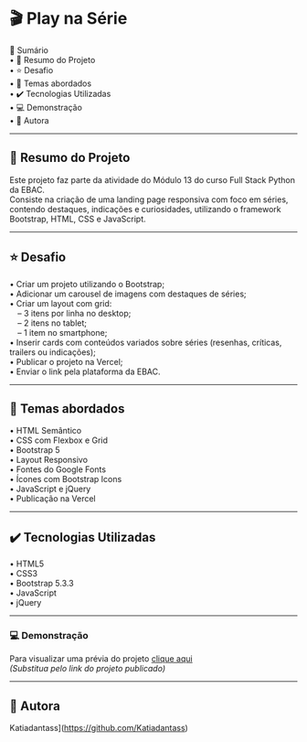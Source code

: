 # 🎬 Play na Série

📎 Sumário  
• 📌 Resumo do Projeto  
• ⭐ Desafio  
• 📂 Temas abordados  
• ✔️ Tecnologias Utilizadas  
• 💻 Demonstração  
• 🙋 Autora  

---

## 📌 Resumo do Projeto  
Este projeto faz parte da atividade do Módulo 13 do curso Full Stack Python da EBAC.  
Consiste na criação de uma landing page responsiva com foco em séries, contendo destaques, indicações e curiosidades, utilizando o framework Bootstrap, HTML, CSS e JavaScript.

---

## ⭐ Desafio  
• Criar um projeto utilizando o Bootstrap;  
• Adicionar um carousel de imagens com destaques de séries;  
• Criar um layout com grid:  
 – 3 itens por linha no desktop;  
 – 2 itens no tablet;  
 – 1 item no smartphone;  
• Inserir cards com conteúdos variados sobre séries (resenhas, críticas, trailers ou indicações);  
• Publicar o projeto na Vercel;  
• Enviar o link pela plataforma da EBAC.  

---

## 📂 Temas abordados  
• HTML Semântico  
• CSS com Flexbox e Grid  
• Bootstrap 5  
• Layout Responsivo  
• Fontes do Google Fonts  
• Ícones com Bootstrap Icons  
• JavaScript e jQuery  
• Publicação na Vercel  

---

## ✔️ Tecnologias Utilizadas  
• HTML5  
• CSS3  
• Bootstrap 5.3.3  
• JavaScript  
• jQuery  

---

### 💻 Demonstração  

Para visualizar uma prévia do projeto [clique aqui](https://play-na-serie.vercel.app/)  
*(Substitua pelo link do projeto publicado)*

---

## 🙋 Autora  
Katiadantass](https://github.com/Katiadantass) 
